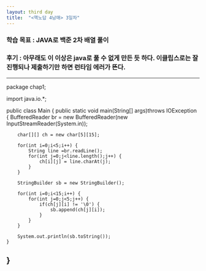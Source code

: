 ```yaml
---
layout: third day
title:  "<핵노답 4남매> 3일차"
---
```


### 학습 목표 : JAVA로 백준 2차 배열 풀이

### 후기 : 아무래도 이 이상은 java로 풀 수 없게 만든 듯 하다. 이클립스로는 잘 진행되나 제출하기만 하면 런타임 에러가 뜬다.

---
package chap1;

import java.io.*;

public class Main {
	public static void main(String[] args)throws IOException {
		BufferedReader br = new BufferedReader(new InputStreamReader(System.in));

		char[][] ch = new char[5][15];
		
		for(int i=0;i<5;i++) {
			String line =br.readLine();
			for(int j=0;j<line.length();j++) {
				ch[i][j] = line.charAt(j);
			}
		}
		
		StringBuilder sb = new StringBuilder();
		
		for(int i=0;i<15;i++) {
			for(int j=0;j<5;j++) {
				if(ch[j][i] != '\0') {
					sb.append(ch[j][i]);
				}
			}
		}
		
		System.out.println(sb.toString());
	}

}
---
